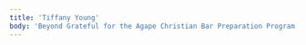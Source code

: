 ```yaml
---
title: 'Tiffany Young'
body: 'Beyond Grateful for the Agape Christian Bar Preparation Program, the Agape Christian Bar Preparation Staff, and the Agape Christian Bar Preparation Support Family!! This Review alone is not enough to express my gratitude!! Not only was I able to receive the necessary skills and knowledge to achieve passing results on my bar exam, but most importantly I was able to reclaim my relationship with GOD!!'
---
```

